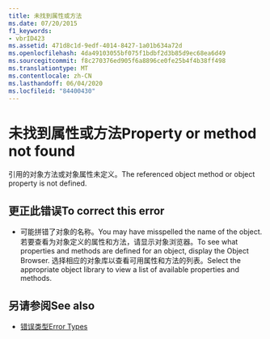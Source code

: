 ```yaml
---
title: 未找到属性或方法
ms.date: 07/20/2015
f1_keywords:
- vbrID423
ms.assetid: 471d8c1d-9edf-4014-8427-1a01b634a72d
ms.openlocfilehash: 4da49103055bf075f1bdbf2d3b85d9ec68ea6d49
ms.sourcegitcommit: f8c270376ed905f6a8896ce0fe25b4f4b38ff498
ms.translationtype: MT
ms.contentlocale: zh-CN
ms.lasthandoff: 06/04/2020
ms.locfileid: "84400430"
---
```

# <a name="property-or-method-not-found"></a><span data-ttu-id="314bd-102">未找到属性或方法</span><span class="sxs-lookup"><span data-stu-id="314bd-102">Property or method not found</span></span>
<span data-ttu-id="314bd-103">引用的对象方法或对象属性未定义。</span><span class="sxs-lookup"><span data-stu-id="314bd-103">The referenced object method or object property is not defined.</span></span>  
  
## <a name="to-correct-this-error"></a><span data-ttu-id="314bd-104">更正此错误</span><span class="sxs-lookup"><span data-stu-id="314bd-104">To correct this error</span></span>  
  
- <span data-ttu-id="314bd-105">可能拼错了对象的名称。</span><span class="sxs-lookup"><span data-stu-id="314bd-105">You may have misspelled the name of the object.</span></span> <span data-ttu-id="314bd-106">若要查看为对象定义的属性和方法，请显示对象浏览器。</span><span class="sxs-lookup"><span data-stu-id="314bd-106">To see what properties and methods are defined for an object, display the Object Browser.</span></span> <span data-ttu-id="314bd-107">选择相应的对象库以查看可用属性和方法的列表。</span><span class="sxs-lookup"><span data-stu-id="314bd-107">Select the appropriate object library to view a list of available properties and methods.</span></span>  
  
## <a name="see-also"></a><span data-ttu-id="314bd-108">另请参阅</span><span class="sxs-lookup"><span data-stu-id="314bd-108">See also</span></span>

- [<span data-ttu-id="314bd-109">错误类型</span><span class="sxs-lookup"><span data-stu-id="314bd-109">Error Types</span></span>](../../programming-guide/language-features/error-types.md)

